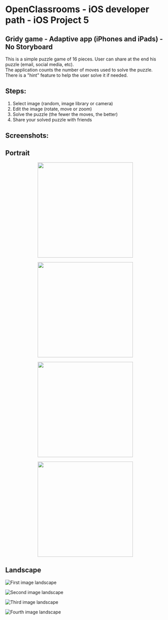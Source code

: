 #  OpenClassrooms - iOS developer path - iOS Project 5
## Gridy game - Adaptive app (iPhones and iPads) - No Storyboard

This is a simple puzzle game of 16 pieces. User can share at the end his puzzle (email, social media, etc).  
The application counts the number of moves used to solve the puzzle.  
There is a "hint" feature to help the user solve it if needed.  

## Steps:
1. Select image (random, image library or camera)
2. Edit the image (rotate, move or zoom)
3. Solve the puzzle (the fewer the moves, the better)
4. Share your solved puzzle with friends


## Screenshots:
## Portrait

<p align="center">
<img src="Images/Portrait1.png" width="300">
</p>


<p align="center">
<img src="Images/Portrait2.png" width="300">
</p>

<p align="center">
<img src="Images/Portrait3.png" width="300">
</p>

<p align="center">
<img src="Images/Portrait4.png" width="300">
</p>

## Landscape

![First image landscape](Images/Landscape1.png)


![Second image landscape](Images/Landscape2.png)


![Third image landscape](Images/Landscape3.png)


![Fourth image landscape](Images/Landscape4.png)
